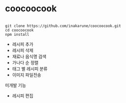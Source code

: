 # coocoocook

<pre><code>
git clone https://github.com/inakarune/coocoocook.git
cd coocoocook
npm install
</code></pre>

* 레시피 추가
* 레시피 삭제
* 재료나 음식명 검색
* 가나다 순 정렬
* 태그 별 레시피 분류
* 이미지 파일전송

미개발 기능
* 레시피 편집
